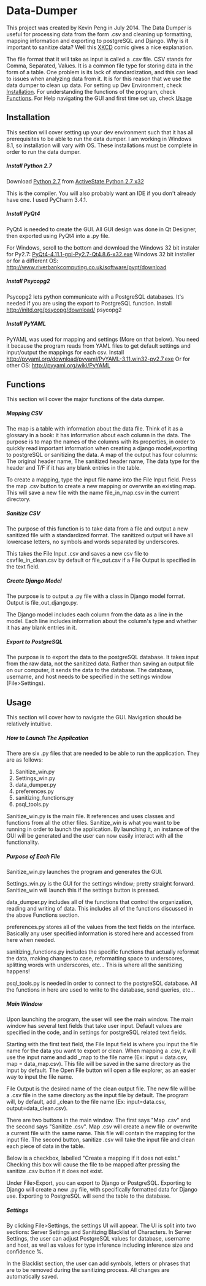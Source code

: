 Data-Dumper
===========
This project was created by Kevin Peng in July 2014. The Data Dumper is useful for processing data from the form .csv and cleaning up formatting, mapping information and exporting to postgreSQL and Django. Why is it important to sanitize data? Well this [XKCD](http://imgs.xkcd.com/comics/exploits_of_a_mom.png) comic gives a nice explanation.

The file format that it will take as input is called a .csv file. CSV stands for Comma, Separated, Values. It is a common file type for storing data in the form of a table. One problem is its lack of standardization, and this can lead to issues when analyzing data from it. It is for this reason that we use the data dumper to clean up data.
For setting up Dev Environment, check [Installation](https://github.com/kevinpeng97/Data-Dumper/blob/master/README.md#installation).
For understanding the functions of the program, check [Functions](https://github.com/kevinpeng97/Data-Dumper/blob/master/README.md#functions).
For Help navigating the GUI and first time set up, check [Usage](https://github.com/kevinpeng97/Data-Dumper/blob/master/README.md#usage)

## Installation
This section will cover setting up your dev environment such that it has all prerequisites to be able to run the data dumper. I am working in Windows 8.1, so installation will vary with OS. These installations must be complete in order to run the data dumper.
##### Install Python 2.7
Download [Python 2.7](http://downloads.activestate.com/ActivePython/releases/2.7.6.9/ActivePython-2.7.6.9-win32-x86.msi) from [ActiveState Python 2.7 x32](http://www.activestate.com/activepython/downloads)

This is the compiler. You will also probably want an IDE if you don't already have one. I used PyCharm 3.4.1.
##### Install PyQt4
PyQt4 is needed to create the GUI. All GUI design was done in Qt Designer, then exported using PyQt4 into a .py file.

For Windows, scroll to the bottom and download the Windows 32 bit instaler for Py2.7:
[PyQt4-4.11.1-gpl-Py2.7-Qt4.8.6-x32.exe](http://sourceforge.net/projects/pyqt/files/PyQt4/PyQt-4.11.1/PyQt4-4.11.1-gpl-Py2.7-Qt4.8.6-x32.exe)	Windows 32 bit installer or for a different OS: http://www.riverbankcomputing.co.uk/software/pyqt/download
##### Install Psycopg2
Psycopg2 lets python communicate with a PostgreSQL databases. It's needed if you are using the export to PostgreSQL function. Install http://initd.org/psycopg/download/ psycopg2
##### Install PyYAML
PyYAML was used for mapping and settings (More on that below). You need it because the program reads from YAML files to get default settings and input/output the mappings for each csv.
Install http://pyyaml.org/download/pyyaml/PyYAML-3.11.win32-py2.7.exe Or for other OS:
http://pyyaml.org/wiki/PyYAML

## Functions
This section will cover the major functions of the data dumper.
##### Mapping CSV
The map is a table with information about the data file. Think of it as a glossary in a book: it has information about each column in the data. The purpose is to map the names of the columns with its properties, in order to quickly read important information when creating a django model,exporting to postgreSQL or sanitizing the data. A map of the output has four columns: The original header name, The sanitized header name, The data type for the header and T/F if it has any blank entries in the table.

To create a mapping, type the input file name into the File Input field. Press the map .csv button to create a new mapping or overwrite an existing map. This will save a new file with the name file_in_map.csv in the current directory.
##### Sanitize CSV
The purpose of this function is to take data from a file and output a new sanitized file with a standardized format. The sanitized output will have all lowercase letters, no symbols and words separated by underscores. 

This takes the File Input .csv and saves a new csv file to csvfile_in_clean.csv by default or file_out.csv if a File Output is specified in the text field.  
##### Create Django Model
The purpose is to output a .py file with a class in Django model format. Output is file_out_django.py. 

The Django model includes each column from the data as a line in the model. Each line includes information about the column's type and whether it has any blank entries in it.
##### Export to PostgreSQL
The purpose is to export the data to the postgreSQL database. It takes input from the raw data, not the sanitized data. Rather than saving an output file on our computer, it sends the data to the database. The database, username, and host needs to be specified in the settings window (File>Settings).

## Usage
This section will cover how to navigate the GUI. Navigation should be relatively intuitive.
##### How to Launch The Application
There are six .py files that are needed to be able to run the application. They are as follows:
1. Sanitize_win.py
2. Settings_win.py 
3. data_dumper.py
4. preferences.py
5. sanitizing_functions.py
6. psql_tools.py

Sanitize_win.py is the main file. It references and uses classes and functions from all the other files. Sanitize_win is what you want to be running in order to launch the application. By launching it, an instance of the GUI will be generated and the user can now easily interact with all the functionality. 

##### Purpose of Each File
Sanitize_win.py launches the program and generates the GUI.

Settings_win.py is the GUI for the settings window; pretty straight forward. Sanitize_win will launch this if the settings button is pressed.

data_dumper.py includes all of the functions that control the organization, reading and writing of data. This includes all of the functions discussed in the above Functions section.

preferences.py stores all of the values from the text fields on the interface. Basically any user specified information is stored here and accessed from here when needed.

sanitizing_functions.py includes the specific functions that actually reformat the data, making changes to case, reformatting space to underscores, splitting words with underscores, etc... This is where all the sanitizing happens!

psql_tools.py is needed in order to connect to the postgreSQL database. All the functions in here are used to write to the database, send queries, etc...

##### Main Window
Upon launching the program, the user will see the main window. The main window has several text fields that take user input. Default values are specified in the code, and in settings for postgreSQL related text fields.

Starting with the first text field, the File Input field is where you input the file name for the data you want to export or clean. When mapping a .csv, it will use the input name and add _map to the file name (Ex: input = data.csv, map = data_map.csv). This file will be saved in the same directory as the input by default. The Open File button will open a file explorer, as an easier way to input the file name. 

File Output is the desired name of the clean output file. The new file will be a .csv file in the same directory as the input file by default. The program will, by default, add _clean to the file name (Ex: input=data.csv, output=data_clean.csv).

There are two buttons in the main window. The first says "Map .csv" and the second says "Sanitize .csv". Map .csv will create a new file or overwrite a current file with the same name. This file will contain the mapping for the input file. The second button, sanitize .csv will take the input file and clean each piece of data in the table.

Below is a checkbox, labelled "Create a mapping if it does not exist." Checking this box will cause the file to be mapped after pressing the sanitize .csv button if it does not exist.

Under File>Export, you can export to Django or PostgreSQL. Exporting to Django will create a new .py file, with specifically formatted data for Django use. Exporting to PostgreSQL will send the table to the database.

##### Settings
By clicking File>Settings, the settings UI will appear. The UI is split into two sections: Server Settings and Sanitizing Blacklist of Characters. In Server Settings, the user can adjust PostgreSQL values for database, username and host, as well as values for type inference including inference size and confidence %. 

In the Blacklist section, the user can add symbols, letters or phrases that are to be removed during the sanitizing process. All changes are automatically saved.

